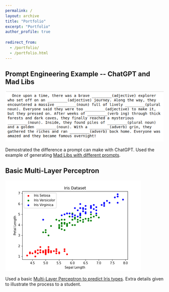 ```yaml
---
permalink: /
layout: archive
title: "Portfolio"
excerpt: "Portfolio"
author_profile: true

redirect_from: 
  - /portfolio/
  - /portfolio.html
---
```


Prompt Engineering Example -- ChatGPT and Mad Libs
------

<img src="/images/MadLibGenerated.png">

Demostrated the difference a prompt can make with ChatGPT.  Used the example of generating [Mad Libs with different prompts](https://github.com/JennySteichen/JennySteichen.github.io/blob/master/_portfolio/ChatGPT_MadLib_Generator.ipynb).

Basic Multi-Layer Perceptron
------

<img src="/images/iris_data_scatterplot.png">

Used a basic [Multi-Layer Perceptron to predict Iris types](https://github.com/JennySteichen/JennySteichen.github.io/blob/master/_portfolio/ML%20Iris%20Classification/ML%20Iris%20Classification.ipynb).  Extra details given to illustrate the process to a student.
